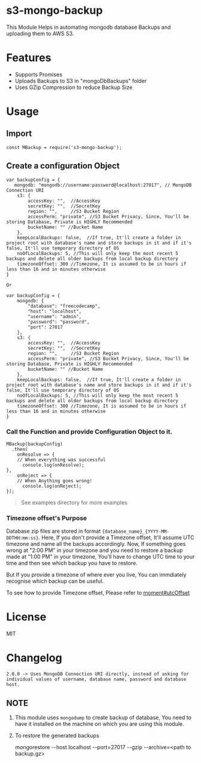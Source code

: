 # s3-mongo-backup
This Module Helps in automating mongodb database Backups and uploading them to AWS S3.

# Features

- Supports Promises
- Uploads Backups to S3 in "mongoDbBackups" folder
- Uses GZip Compression to reduce Backup Size

# Usage

## Import 

    const MBackup = require('s3-mongo-backup');

## Create a configuration Object

    var backupConfig = {
       mongodb: "mongodb://username:password@localhost:27017", // MongoDB Connection URI 
        s3: {
            accessKey: "",  //AccessKey
            secretKey: "",  //SecretKey
            region: "",     //S3 Bucket Region
            accessPerm: "private", //S3 Bucket Privacy, Since, You'll be storing Database, Private is HIGHLY Recommended
            bucketName: "" //Bucket Name
        },
        keepLocalBackups: false,  //If true, It'll create a folder in project root with database's name and store backups in it and if it's false, It'll use temporary directory of OS
        noOfLocalBackups: 5, //This will only keep the most recent 5 backups and delete all older backups from local backup directory
        timezoneOffset: 300 //Timezone, It is assumed to be in hours if less than 16 and in minutes otherwise
    }

    Or 

    var backupConfig = {
        mongodb: {
            "database": "freecodecamp",
            "host": "localhost",
            "username": "admin",
            "password": "password",
            "port": 27017
        },   
        s3: {
            accessKey: "",  //AccessKey
            secretKey: "",  //SecretKey
            region: "",     //S3 Bucket Region
            accessPerm: "private", //S3 Bucket Privacy, Since, You'll be storing Database, Private is HIGHLY Recommended
            bucketName: "" //Bucket Name
        },
        keepLocalBackups: false,  //If true, It'll create a folder in project root with database's name and store backups in it and if it's false, It'll use temporary directory of OS
        noOfLocalBackups: 5, //This will only keep the most recent 5 backups and delete all older backups from local backup directory
        timezoneOffset: 300 //Timezone, It is assumed to be in hours if less than 16 and in minutes otherwise
    }



### Call the Function and provide Configuration Object to it. 


    MBackup(backupConfig)
      .then(
        onResolve => {
        // When everything was successful
          console.log(onResolve);
    },
        onReject => {
        // When Anything goes wrong!
          console.log(onReject);
    });

> See examples directory for more examples

### Timezone offset's Purpose

Database zip files are stored in format `{database_name}_{YYYY-MM-DDTHH:mm:ss}`. Here, If you don't provide a Timezone offset, It'll assume UTC timezone and name all the backups accordingly. Now, If something goes wrong at "2:00 PM" in your timezone and you need to restore a backup made at "1:00 PM" in your timezone, You'll have to change UTC time to your time and then see which backup you have to restore. 

But If you provide a timezone of where ever you live, You can immdiately recognise which backup can be useful. 

To see how to provide Timezone offset, Please refer to [moment#utcOffset](http://momentjs.com/docs/#/manipulating/utc-offset/)

# License

MIT

# Changelog

    2.0.0 -> Uses MongoDB Connection URI directly, instead of asking for individual values of username, database name, password and database host.


## NOTE

1. This module uses `mongodump` to create backup of database, You need to have it installed on the machine on which you are using this module. 
2. To restore the generated backups

    mongorestore --host localhost --port=27017 --gzip --archive=\<path to backup.gz\>

